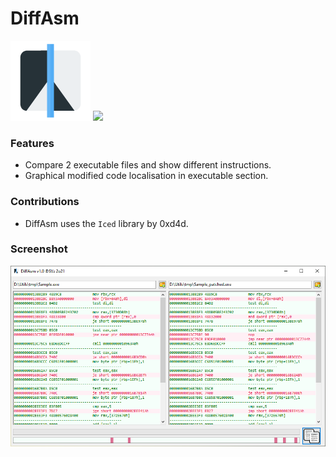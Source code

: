 # DiffAsm
![](https://github.com/SVz/DiffAsm/blob/master/DiffAsm/res/ic_compare_128_28291.png?raw=true)
![](https://img.shields.io/github/v/release/SVz/DiffAsm)

### Features
- Compare 2 executable files and show different instructions.
- Graphical modified code localisation in executable section.

### Contributions
- DiffAsm uses the `Iced` library by 0xd4d.

### Screenshot
![](https://github.com/SVz/DiffAsm/blob/master/DiffAsm/res/DiffAsm_ScreenShot.png?raw=true)
